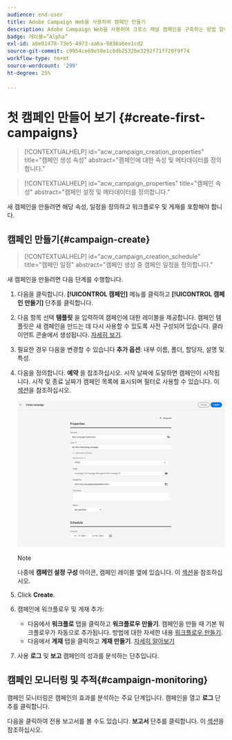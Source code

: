```yaml
---
audience: end-user
title: Adobe Campaign Web을 사용하여 캠페인 만들기
description: Adobe Campaign Web을 사용하여 크로스 채널 캠페인을 구축하는 방법 알아보기
badge: 레이블=“Alpha”
exl-id: a6e01470-73e5-4973-aa6a-9836a6ee1cd2
source-git-commit: c9954ce69e50e1c8db2532be3292f71ff20f9f74
workflow-type: tm+mt
source-wordcount: '299'
ht-degree: 25%

---
```



# 첫 캠페인 만들어 보기 {#create-first-campaigns}

>[!CONTEXTUALHELP]
>id="acw_campaign_creation_properties"
>title="캠페인 생성 속성"
>abstract="캠페인에 대한 속성 및 메타데이터를 정의합니다."

>[!CONTEXTUALHELP]
>id="acw_campaign_properties"
>title="캠페인 속성"
>abstract="캠페인 설정 및 메타데이터를 정의합니다."

새 캠페인을 만들려면 해당 속성, 일정을 정의하고 워크플로우 및 게재를 포함해야 합니다.

## 캠페인 만들기{#campaign-create}

>[!CONTEXTUALHELP]
>id="acw_campaign_creation_schedule"
>title="캠페인 일정"
>abstract="캠페인 생성 중 캠페인 일정을 정의합니다."

새 캠페인을 만들려면 다음 단계를 수행합니다.

1. 다음을 클릭합니다. **[!UICONTROL 캠페인]** 메뉴를 클릭하고 **[!UICONTROL 캠페인 만들기]** 단추를 클릭합니다.
1. 다음 항목 선택 **템플릿** 을 입력하여 캠페인에 대한 레이블을 제공합니다. 캠페인 템플릿은 새 캠페인을 만드는 데 다시 사용할 수 있도록 사전 구성되어 있습니다. 클라이언트 콘솔에서 생성됩니다.
   [자세히 보기](https://experienceleague.adobe.com/docs/campaign/automation/campaign-orchestration/marketing-campaign-templates.html).
1. 필요한 경우 다음을 변경할 수 있습니다 **추가 옵션**: 내부 이름, 폴더, 할당자, 설명 및 특성.
1. 다음을 정의합니다. **예약** 을 참조하십시오. 시작 날짜에 도달하면 캠페인이 시작됩니다. 시작 및 종료 날짜가 캠페인 목록에 표시되며 필터로 사용할 수 있습니다. 이 [섹션](manage-campaigns.md#access-campaigns)을 참조하십시오.

   ![캠페인 속성 정의](assets/campaign-properties.png)

   >[!NOTE]
   >
   >나중에 **캠페인 설정 구성** 아이콘, 캠페인 레이블 옆에 있습니다. 이 [섹션](gs-campaigns.md#campaign-dashboard)을 참조하십시오.

1. Click **Create**.
1. 캠페인에 워크플로우 및 게재 추가:

   * 다음에서 **워크플로** 탭을 클릭하고 **워크플로우 만들기**. 캠페인을 만들 때 기본 워크플로우가 자동으로 추가됩니다. 방법에 대한 자세한 내용 [워크플로우 만들기](../workflows/create-workflow.md).
   * 다음에서 **게재** 탭을 클릭하고 **게재 만들기**. [자세히 알아보기](../msg/gs-messages.md)

1. 사용 **로그** 및 **보고** 캠페인의 성과를 분석하는 단추입니다.

## 캠페인 모니터링 및 추적{#campaign-monitoring}

캠페인 모니터링은 캠페인의 효과를 분석하는 주요 단계입니다. 캠페인을 열고 **로그** 단추를 클릭합니다.

다음을 클릭하여 전용 보고서를 볼 수도 있습니다. **보고서** 단추를 클릭합니다. 이 [섹션](../reporting/campaign-reports.md)을 참조하십시오.



<!--
    +++WORKF
++screen
## Create a cross-channel campaign {#cross-channel-campaign}


>[!CONTEXTUALHELP]
>id="acw_campaign_creation_workflow"
>title="Workflow list"
>abstract="List of workflows available for your campaign. Use the 'Create workflow' button to add a workflow in your campaign."

In a cross-channel campaign, a single marketing communication uses different channels. Data is passed between the channels. The customer receives communication through multiple channels based on, for example, their interaction with the previous communication.

-->
<!--
existing campaign: settings button -> properties like when creation
schedule in header


About plans, programs and campaigns
Adobe Campaign allows you to plan marketing campaigns in which you can create and manage different types of activities: emails, SMS messages, push notifications, workflows, landing pages. These campaigns and their contents can be gathered into programs.

The programs and campaigns allow you to regroup and view the different marketing activities that are linked to them.

A program may contain other programs as well as campaigns, workflows, and landing pages. It appears in the timeline and help you organize your marketing activities: you can separate them by country, by brand, by unit, etc.
A campaign enables you to gather all the marketing activities of your choice under a single entity. A campaign may contain emails, SMS, push notifications, direct mails, workflows, and landing pages.
To better organize your marketing plans, Adobe recommends the following hierarchy: Program > Sub-programs > Campaigns > Workflows > Deliveries.

Reports on programs and campaigns allow you to analyze their impact. For example, you can build reports at the campaign level to aggregate data on all deliveries contained in that campaign.

Related topics:

Timeline
About dynamic reports
Creating a campaign
In programs and sub-programs, you can add campaigns. Campaigns can contain marketing activities such as emails, SMS, push notifications, workflows, and landing pages.

From the Adobe Campaign home page, select the Programs & Campaigns card and access a program or sub-program.

Click on the Create button and select Campaign.

In the Creation mode screen, select a campaign type.



The campaign types available are based on templates defined in Resources > Templates > Campaign templates. For more on this, refer to the Managing templates section.

In the Properties screen, enter the name and ID of the campaign.

Select a start and end date to your campaign. These dates only apply to the campaign itself.



Click on Create to confirm the creation of the campaign.

The campaign is created and displayed. Use the Create button to add marketing activities to your campaign.

NOTE
Depending on your license agreement, you may access only some of these activities.

You can also create a campaign from the marketing activity list. You can choose to link the marketing activity to a parent program or sub-program via the properties window of the campaign.


Programs and campaigns icons and statuses
Each program and each campaign in the list has a visual symbol and an icon whose color indicates the execution status. This status depends on the validity period of the program or the campaign.

Gray: the program/campaign has not yet started - Editing status.
Blue: the program/campaign is in progress - In progress status.
Green: the program/campaign has finished - Finished status. By default, the current date is automatically shown as the validity start date and the end date is calculated according to the start date (D+186 days). You can change these dates in the program or campaign properties.


Business.Adobe.com resources
-->
